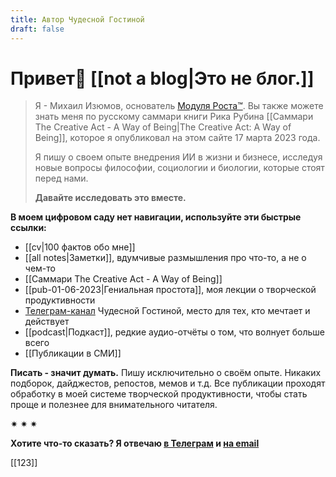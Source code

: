 ```yaml
---
title: Автор Чудесной Гостиной
draft: false
---
```

# Привет👋  [[not a blog|Это не блог.]]

>Я - Михаил Изюмов, основатель [Модуля Роста™](https://kto1.io/). Вы также можете знать меня по русскому саммари книги Рика Рубина [[Саммари The Creative Act - A Way of Being|The Creative Act: A Way of Being]], которое я опубликовал на этом сайте 17 марта 2023 года.
>
>Я пишу о своем опыте внедрения ИИ в жизни и бизнесе, исследуя новые вопросы философии, социологии и биологии, которые стоят перед нами. 
>
>**Давайте исследовать это вместе.**

**В моем цифровом саду нет навигации, используйте эти быстрые ссылки:**
- [[cv|100 фактов обо мне]]
- [[all notes|Заметки]], вдумчивые размышления про что-то, а не о чем-то
- [[Саммари The Creative Act - A Way of Being]]
- [[pub-01-06-2023|Гениальная простота]], моя лекции о творческой продуктивности
- [Телеграм-канал](https://t.me/izumov) Чудесной Гостиной, место для тех, кто мечтает и действует
- [[podcast|Подкаст]], редкие аудио-отчёты о том, что волнует больше всего
- [[Публикации в СМИ]]

**Писать - значит думать.**
Пишу исключительно о своём опыте. Никаких подборок, дайджестов, репостов, мемов и т.д. Все публикации проходят обработку в моей системе творческой продуктивности, чтобы стать проще и полезнее для внимательного читателя.

✷ ✷ ✷

**Хотите что-то сказать? Я отвечаю [в Телеграм](https://t.me/mikhail_izumov) и <a href = "mailto: izumov@thecreativeact.ru">на email </a>**

[[123]]
